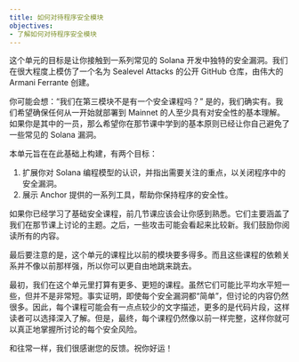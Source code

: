 ```yaml
---
title: 如何对待程序安全模块
objectives:
- 了解如何对待程序安全模块
---
```


这个单元的目标是让你接触到一系列常见的 Solana 开发中独特的安全漏洞。我们在很大程度上模仿了一个名为 Sealevel Attacks 的公开 GitHub 仓库，由伟大的 Armani Ferrante 创建。

你可能会想：“我们在第三模块不是有一个安全课程吗？” 是的，我们确实有。我们希望确保任何从一开始就部署到 Mainnet 的人至少具有对安全性的基本理解。如果你是其中的一员，那么希望你在那节课中学到的基本原则已经让你自己避免了一些常见的 Solana 漏洞。

本单元旨在在此基础上构建，有两个目标：

1. 扩展你对 Solana 编程模型的认识，并指出需要关注的重点，以关闭程序中的安全漏洞。
2. 展示 Anchor 提供的一系列工具，帮助你保持程序的安全性。

如果你已经学习了基础安全课程，前几节课应该会让你感到熟悉。它们主要涵盖了我们在那节课上讨论的主题。之后，一些攻击可能会看起来比较新。我们鼓励你阅读所有的内容。

最后要注意的是，这个单元的课程比以前的模块要多得多。而且这些课程的依赖关系并不像以前那样强，所以你可以更自由地跳来跳去。

最初，我们在这个单元里打算有更多、更短的课程。虽然它们可能比平均水平短一些，但并不是非常短。事实证明，即使每个安全漏洞都“简单”，但讨论的内容仍然很多。因此，每个课程可能会有一点点较少的文字描述，更多的是代码片段，这样读者可以选择深入了解。但是，最终，每个课程仍然像以前一样完整，这样你就可以真正地掌握所讨论的每个安全风险。

和往常一样，我们很感谢您的反馈。祝你好运！
